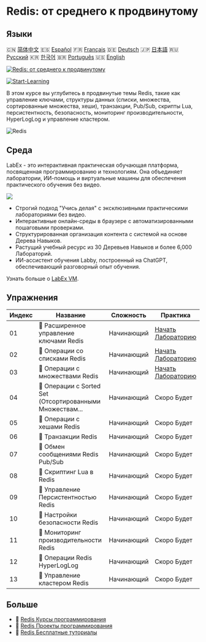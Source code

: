 # Redis: от среднего к продвинутому

## Языки

🇨🇳 [简体中文](README_zh.md) 🇪🇸 [Español](README_es.md) 🇫🇷 [Français](README_fr.md) 🇩🇪 [Deutsch](README_de.md) 🇯🇵 [日本語](README_ja.md) 🇷🇺 [Русский](README_ru.md) 🇰🇷 [한국어](README_ko.md) 🇧🇷 [Português](README_pt.md) 🇺🇸 [English](README.md) 

[![Redis: от среднего к продвинутому](https://cover-creator.labex.io/redis-intermediate-to-advanced.png?lang=ru)](https://labex.io/ru/courses/redis-intermediate-to-advanced)

[![Start-Learning](https://img.shields.io/badge/Start-Learning-whitesmoke?style=for-the-badge)](https://labex.io/ru/courses/redis-intermediate-to-advanced)

В этом курсе вы углубитесь в продвинутые темы Redis, такие как управление ключами, структуры данных (списки, множества, сортированные множества, хеши), транзакции, Pub/Sub, скрипты Lua, персистентность, безопасность, мониторинг производительности, HyperLogLog и управление кластером.

![Redis](https://img.shields.io/badge/Redis-whitesmoke?style=for-the-badge&logo=redis)


## Среда

LabEx - это интерактивная практическая обучающая платформа, посвященная программированию и технологиям. Она объединяет лаборатории, ИИ-помощь и виртуальные машины для обеспечения практического обучения без видео.

![](https://tutorial-screenshot.getvm.io/images/vm-1725247253.png)

- Строгий подход "Учись делая" с эксклюзивными практическими лабораториями без видео.
- Интерактивные онлайн-среды в браузере с автоматизированными пошаговыми проверками.
- Структурированная организация контента с системой на основе Дерева Навыков.
- Растущий учебный ресурс из 30 Деревьев Навыков и более 6,000 Лабораторий.
- ИИ-ассистент обучения Labby, построенный на ChatGPT, обеспечивающий разговорный опыт обучения.

Узнать больше о [LabEx VM](https://support.labex.io/using-labex/virtual-machine).

## Упражнения

|   Индекс | Название                                                 | Сложность   | Практика                                                                                                                  |
|----------|----------------------------------------------------------|-------------|---------------------------------------------------------------------------------------------------------------------------|
|       01 | 📖 Расширенное управление ключами Redis                  | Начинающий  | <a target='_blank' href='https://labex.io/ru/tutorials/redis-redis-advanced-key-management-552094'>Начать Лабораторию</a> |
|       02 | 📖 Операции со списками Redis                            | Начинающий  | <a target='_blank' href='https://labex.io/ru/tutorials/redis-redis-list-operations-552098'>Начать Лабораторию</a>         |
|       03 | 📖 Операции с множествами Redis                          | Начинающий  | <a target='_blank' href='https://labex.io/ru/tutorials/redis-redis-set-operations-552104'>Начать Лабораторию</a>          |
|       04 | 📖 Операции с Sorted Set (Отсортированными Множествам... | Начинающий  | Скоро Будет                                                                                                               |
|       05 | 📖 Операции с хешами Redis                               | Начинающий  | Скоро Будет                                                                                                               |
|       06 | 📖 Транзакции Redis                                      | Начинающий  | Скоро Будет                                                                                                               |
|       07 | 📖 Обмен сообщениями Redis Pub/Sub                       | Начинающий  | Скоро Будет                                                                                                               |
|       08 | 📖 Скриптинг Lua в Redis                                 | Начинающий  | Скоро Будет                                                                                                               |
|       09 | 📖 Управление Персистентностью Redis                     | Начинающий  | Скоро Будет                                                                                                               |
|       10 | 📖 Настройки безопасности Redis                          | Начинающий  | Скоро Будет                                                                                                               |
|       11 | 📖 Мониторинг производительности Redis                   | Начинающий  | Скоро Будет                                                                                                               |
|       12 | 📖 Операции Redis HyperLogLog                            | Начинающий  | Скоро Будет                                                                                                               |
|       13 | 📖 Управление кластером Redis                            | Начинающий  | Скоро Будет                                                                                                               |

## Больше

- 🔗 [Redis Курсы программирования](https://github.com/labex-labs/awesome-programming-courses)
- 🔗 [Redis Проекты программирования](https://github.com/labex-labs/awesome-programming-projects)
- 🔗 [Redis Бесплатные туториалы](https://github.com/labex-labs/redis-free-tutorials)

